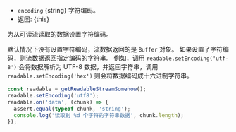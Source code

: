 <!-- YAML
added: v0.9.4
-->

* `encoding` {string} 字符编码。
* 返回: {this}

为从可读流读取的数据设置字符编码。

默认情况下没有设置字符编码，流数据返回的是 `Buffer` 对象。
如果设置了字符编码，则流数据返回指定编码的字符串。
例如，调用 `readable.setEncoding('utf-8')` 会将数据解析为 UTF-8 数据，并返回字符串，调用 `readable.setEncoding('hex')` 则会将数据编码成十六进制字符串。

```js
const readable = getReadableStreamSomehow();
readable.setEncoding('utf8');
readable.on('data', (chunk) => {
  assert.equal(typeof chunk, 'string');
  console.log('读取到 %d 个字符的字符串数据', chunk.length);
});
```

